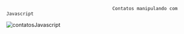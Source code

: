                                            Contatos manipulando com Javascript
 ![contatosJavascript](https://github.com/tereus100/ContatosJavascript/assets/95185745/dc5e3a59-7e60-468f-b657-b0e1dfa64341)


